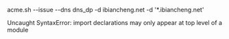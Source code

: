 acme.sh  --issue --dns dns_dp -d ibiancheng.net  -d '*.ibiancheng.net'  




Uncaught SyntaxError: import declarations may only appear at top level of a module

